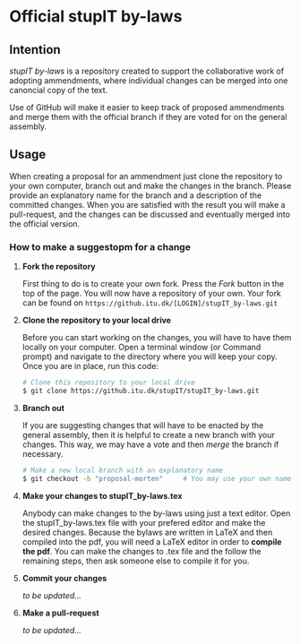 Official stupIT by-laws
==============

## Intention
*stupIT by-laws* is a repository created to support the collaborative work of adopting
ammendments, where individual changes can be merged into one canoncial copy of the text.

Use of GitHub will make it easier to keep track of proposed ammendments and merge them with
the official branch if they are voted for on the general assembly.

## Usage
When creating a proposal for an ammendment just clone the repository to your own computer,
branch out and make the changes in the branch. Please provide an explanatory name for
the branch and a description of the committed changes. When you are satisfied with the result
you will make a pull-request, and the changes can be discussed and eventually merged into the official version.

### How to make a suggestopm for a change
1. **Fork the repository**

    First thing to do is to create your own fork. Press the *Fork* button in the top
     of the page. You will now have a repository of your own. Your fork can be found on
     ```https://github.itu.dk/[LOGIN]/stupIT_by-laws.git```
     
1. **Clone the repository to your local drive**

    Before you can start working on the changes, you will have to have them locally on your computer.
    Open a terminal window (or Command prompt) and navigate to the directory where you will keep your copy.
    Once you are in place, run this code:
    ```bash
    # Clone this repository to your local drive
    $ git clone https://github.itu.dk/stupIT/stupIT_by-laws.git
    ```

1. **Branch out**

    If you are suggesting changes that will have to be enacted by the general assembly,
    then it is helpful to create a new branch with your changes. This way, we may
    have a vote and then *merge* the branch if necessary.
    ```bash
    # Make a new local branch with an explanatory name
    $ git checkout -b "proposal-morten" 	# You may use your own name ;)
    ```

1. **Make your changes to stupIT_by-laws.tex**
    
    Anybody can make changes to the by-laws using just a text editor. 
    Open the stupIT_by-laws.tex file with your prefered editor and make the desired changes.
    Because the bylaws are written in LaTeX and then compiled into the pdf, you will need 
    a LaTeX editor in order to **compile the pdf**. You can make the changes to .tex file and 
    the follow the remaining steps, then ask someone else to compile it for you.

1. **Commit your changes**

    *to be updated...*

1. **Make a pull-request**

    *to be updated...*
    